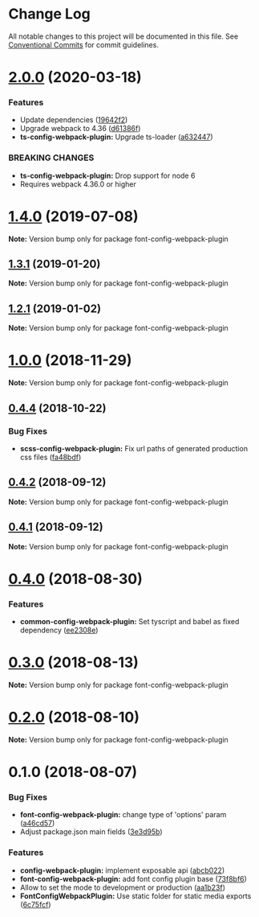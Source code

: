 # Change Log

All notable changes to this project will be documented in this file.
See [Conventional Commits](https://conventionalcommits.org) for commit guidelines.

# [2.0.0](https://github.com/namics/webpack-config-plugins/compare/v1.4.0...v2.0.0) (2020-03-18)

### Features

- Update dependencies ([19642f2](https://github.com/namics/webpack-config-plugins/commit/19642f28ef1f400ca615467ad60117737349bb6a))
- Upgrade webpack to 4.36 ([d61386f](https://github.com/namics/webpack-config-plugins/commit/d61386f44026595efbbef8aa5b7ddd2463eaf4be))
- **ts-config-webpack-plugin:** Upgrade ts-loader ([a632447](https://github.com/namics/webpack-config-plugins/commit/a632447e6681ec7fdc9c702d754867b93f084b72))

### BREAKING CHANGES

- **ts-config-webpack-plugin:** Drop support for node 6
- Requires webpack 4.36.0 or higher

# [1.4.0](https://github.com/namics/webpack-config-plugins/compare/v1.3.4...v1.4.0) (2019-07-08)

**Note:** Version bump only for package font-config-webpack-plugin

## [1.3.1](https://github.com/namics/webpack-config-plugins/compare/v1.3.0...v1.3.1) (2019-01-20)

**Note:** Version bump only for package font-config-webpack-plugin

## [1.2.1](https://github.com/namics/webpack-config-plugins/compare/v1.2.0...v1.2.1) (2019-01-02)

**Note:** Version bump only for package font-config-webpack-plugin

# [1.0.0](https://github.com/namics/webpack-config-plugins/compare/v0.4.4...v1.0.0) (2018-11-29)

**Note:** Version bump only for package font-config-webpack-plugin

<a name="0.4.4"></a>

## [0.4.4](https://github.com/namics/webpack-config-plugins/compare/v0.4.3...v0.4.4) (2018-10-22)

### Bug Fixes

- **scss-config-webpack-plugin:** Fix url paths of generated production css files ([fa48bdf](https://github.com/namics/webpack-config-plugins/commit/fa48bdf))

<a name="0.4.2"></a>

## [0.4.2](https://github.com/namics/webpack-config-plugins/compare/v0.4.1...v0.4.2) (2018-09-12)

**Note:** Version bump only for package font-config-webpack-plugin

<a name="0.4.1"></a>

## [0.4.1](https://github.com/namics/webpack-config-plugins/compare/v0.4.0...v0.4.1) (2018-09-12)

**Note:** Version bump only for package font-config-webpack-plugin

<a name="0.4.0"></a>

# [0.4.0](https://github.com/namics/webpack-config-plugins/compare/v0.3.0...v0.4.0) (2018-08-30)

### Features

- **common-config-webpack-plugin:** Set tyscript and babel as fixed dependency ([ee2308e](https://github.com/namics/webpack-config-plugins/commit/ee2308e))

<a name="0.3.0"></a>

# [0.3.0](https://github.com/namics/webpack-config-plugins/compare/v0.2.0...v0.3.0) (2018-08-13)

**Note:** Version bump only for package font-config-webpack-plugin

<a name="0.2.0"></a>

# [0.2.0](https://github.com/namics/webpack-config-plugins/compare/v0.1.0...v0.2.0) (2018-08-10)

**Note:** Version bump only for package font-config-webpack-plugin

<a name="0.1.0"></a>

# 0.1.0 (2018-08-07)

### Bug Fixes

- **font-config-webpack-plugin:** change type of 'options' param ([a46cd57](https://git.namics.com/namics-frontend/webpack-config-plugins/commits/a46cd57))
- Adjust package.json main fields ([3e3d95b](https://git.namics.com/namics-frontend/webpack-config-plugins/commits/3e3d95b))

### Features

- **config-webpack-plugin:** implement exposable api ([abcb022](https://git.namics.com/namics-frontend/webpack-config-plugins/commits/abcb022))
- **font-config-webpack-plugin:** add font config plugin base ([73f8bf6](https://git.namics.com/namics-frontend/webpack-config-plugins/commits/73f8bf6))
- Allow to set the mode to development or production ([aa1b23f](https://git.namics.com/namics-frontend/webpack-config-plugins/commits/aa1b23f))
- **FontConfigWebpackPlugin:** Use static folder for static media exports ([6c75fcf](https://git.namics.com/namics-frontend/webpack-config-plugins/commits/6c75fcf))
